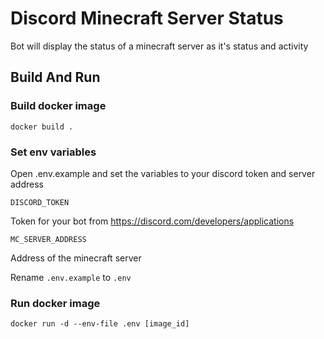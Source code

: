 # Discord Minecraft Server Status

Bot will display the status of a minecraft server as it's status and activity

## Build And Run

### Build docker image

```
docker build .
```

### Set env variables

Open .env.example and set the variables to your discord token and server address

```
DISCORD_TOKEN
```

Token for your bot from https://discord.com/developers/applications

```
MC_SERVER_ADDRESS
```

Address of the minecraft server

Rename `.env.example` to `.env`


### Run docker image

```
docker run -d --env-file .env [image_id]
```
